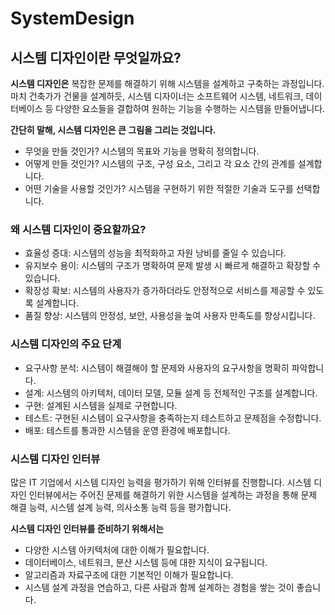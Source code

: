 # SystemDesign

## 시스템 디자인이란 무엇일까요?

**시스템 디자인은** 복잡한 문제를 해결하기 위해 시스템을 설계하고 구축하는 과정입니다. 마치 건축가가 건물을 설계하듯, 시스템 디자이너는 소프트웨어 시스템, 네트워크, 데이터베이스 등 다양한 요소들을 결합하여 원하는 기능을 수행하는 시스템을 만들어냅니다.

**간단히 말해, 시스템 디자인은 큰 그림을 그리는 것입니다.**
- 무엇을 만들 것인가? 시스템의 목표와 기능을 명확히 정의합니다.
- 어떻게 만들 것인가? 시스템의 구조, 구성 요소, 그리고 각 요소 간의 관계를 설계합니다.
- 어떤 기술을 사용할 것인가? 시스템을 구현하기 위한 적절한 기술과 도구를 선택합니다.

### 왜 시스템 디자인이 중요할까요?
- 효율성 증대: 시스템의 성능을 최적화하고 자원 낭비를 줄일 수 있습니다.
- 유지보수 용이: 시스템의 구조가 명확하여 문제 발생 시 빠르게 해결하고 확장할 수 있습니다.
- 확장성 확보: 시스템의 사용자가 증가하더라도 안정적으로 서비스를 제공할 수 있도록 설계합니다.
- 품질 향상: 시스템의 안정성, 보안, 사용성을 높여 사용자 만족도를 향상시킵니다.

### 시스템 디자인의 주요 단계
- 요구사항 분석: 시스템이 해결해야 할 문제와 사용자의 요구사항을 명확히 파악합니다.
- 설계: 시스템의 아키텍처, 데이터 모델, 모듈 설계 등 전체적인 구조를 설계합니다.
- 구현: 설계된 시스템을 실제로 구현합니다.
- 테스트: 구현된 시스템이 요구사항을 충족하는지 테스트하고 문제점을 수정합니다.
- 배포: 테스트를 통과한 시스템을 운영 환경에 배포합니다.

### 시스템 디자인 인터뷰
많은 IT 기업에서 시스템 디자인 능력을 평가하기 위해 인터뷰를 진행합니다. 시스템 디자인 인터뷰에서는 주어진 문제를 해결하기 위한 시스템을 설계하는 과정을 통해 문제 해결 능력, 시스템 설계 능력, 의사소통 능력 등을 평가합니다.

**시스템 디자인 인터뷰를 준비하기 위해서는**
- 다양한 시스템 아키텍처에 대한 이해가 필요합니다.
- 데이터베이스, 네트워크, 분산 시스템 등에 대한 지식이 요구됩니다.
- 알고리즘과 자료구조에 대한 기본적인 이해가 필요합니다.
- 시스템 설계 과정을 연습하고, 다른 사람과 함께 설계하는 경험을 쌓는 것이 좋습니다.